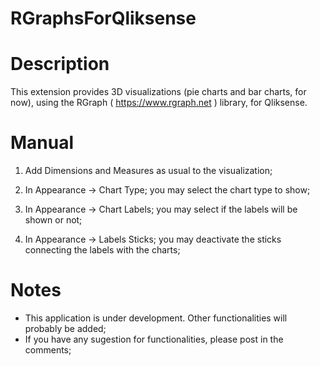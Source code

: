 # RGraphsForQliksense

# Description

  This extension provides 3D visualizations (pie charts and bar charts, for now), using the RGraph ( https://www.rgraph.net ) library, for Qliksense. 
  
  
# Manual
  1) Add Dimensions and Measures as usual to the visualization;
  
  2) In Appearance -> Chart Type; you may select the chart type to show;
  
  3) In Appearance -> Chart Labels; you may select if the labels will be shown or not;
  
  4) In Appearance -> Labels Sticks; you may deactivate the sticks connecting the labels with the charts;


# Notes
  - This application is under development. Other functionalities will probably be added;
  - If you have any sugestion for functionalities, please post in the comments;
